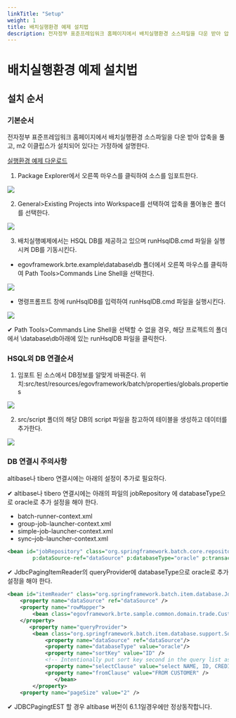 ```yaml
---
linkTitle: "Setup"
weight: 1
title: 배치실행환경 예제 설치법
description: 전자정부 표준프레임워크 홈페이지에서 배치실행환경 소스파일을 다운 받아 압축을 풀고, m2 이클립스가 설치되어 있다는 가정하에 설명한다.
---
```

# 배치실행환경 예제 설치법

## 설치 순서
### 기본순서
전자정부 표준프레임워크 홈페이지에서 배치실행환경 소스파일을 다운 받아 압축을 풀고, m2 이클립스가 설치되어 있다는 가정하에 설명한다.

[실행환경 예제 다운로드](http://www.egovframe.go.kr/EgovRunEnvReleaseEdu.jsp?menu=3&submenu=1&leftsub=5)

1. Package Explorer에서 오른쪽 마우스를 클릭하여 소스를 임포트한다.

![](../images/사용자_지정_3.jpg)

2. General>Existing Projects into Workspace를 선택하여 압축을 풀어놓은 폴더를 선택한다.

![](../images/사용자_지정_4.jpg)

3. 배치실행예제에서는 HSQL DB를 제공하고 있으며 runHsqlDB.cmd 파일을 실행시켜 DB를 기동시킨다.

- egovframework.brte.example\database\db 폴더에서 오른쪽 마우스를 클릭하여 Path Tools>Commands Line Shell을 선택한다.

![](../images/setup_cmd.png)

- 명령프롬프트 창에 runHsqlDB를 입력하여 runHsqlDB.cmd 파일을 실행시킨다.

![](../images/setup_cmd2.png)

✔ Path Tools>Commands Line Shell을 선택할 수 없을 경우, 해당 프로젝트의 폴더에서 \database\db아래에 있는 runHsqlDB 파일을 클릭한다.

### HSQL외 DB 연결순서
1. 임포트 된 소스에서 DB정보를 알맞게 바꿔준다. 위치:src/test/resources/egovframework/batch/properties/globals.properties

![](../images/setup_dbproperty.png)

2. src/script 폴더의 해당 DB의 script 파일을 참고하여 테이블을 생성하고 데이터를 추가한다.

![](../images/setup_dbscript.png)

### DB 연결시 주의사항
altibase나 tibero 연결시에는 아래의 설정이 추가로 필요하다.

✔ altibase나 tibero 연결시에는 아래의 파일의 jobRepository 에 databaseType으로 oracle로 추가 설정을 해야 한다.

- batch-runner-context.xml
- group-job-launcher-context.xml
- simple-job-launcher-context.xml
- sync–job-launcher-context.xml

```xml
<bean id="jobRepository" class="org.springframework.batch.core.repository.support.JobRepositoryFactoryBean"
		p:dataSource-ref="dataSource" p:databaseType="oracle" p:transactionManager-ref="transactionManager" p:lobHandler-ref="lobHandler"/>
```

✔ JdbcPagingItemReader의 queryProvider에 databaseType으로 oracle로 추가 설정을 해야 한다.

```xml
<bean id="itemReader" class="org.springframework.batch.item.database.JdbcPagingItemReader" scope="step">
	<property name="dataSource" ref="dataSource" />
	<property name="rowMapper">
		<bean class="egovframework.brte.sample.common.domain.trade.CustomerCreditRowMapper" />
	</property>
       <property name="queryProvider">
		<bean class="org.springframework.batch.item.database.support.SqlPagingQueryProviderFactoryBean">
			<property name="dataSource" ref="dataSource"/>
			<property name="databaseType" value="oracle"/>
			<property name="sortKey" value="ID" />
			<!-- Intentionally put sort key second in the query list as a test -->
			<property name="selectClause" value="select NAME, ID, CREDIT" />
			<property name="fromClause" value="FROM CUSTOMER" />
               </bean>
        </property>
	<property name="pageSize" value="2" />
```

✔ JDBCPagingtEST 할 경우 altibase 버전이 6.1.1일경우에만 정상동작합니다.